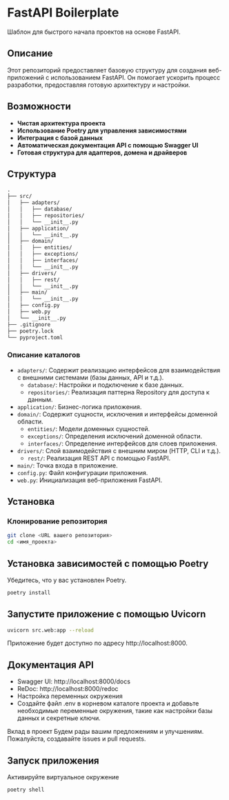 # FastAPI Boilerplate

Шаблон для быстрого начала проектов на основе FastAPI.

## Описание

Этот репозиторий предоставляет базовую структуру для создания веб-приложений с использованием FastAPI. Он помогает ускорить процесс разработки, предоставляя готовую архитектуру и настройки.

## Возможности

- **Чистая архитектура проекта**
- **Использование Poetry для управления зависимостями**
- **Интеграция с базой данных**
- **Автоматическая документация API с помощью Swagger UI**
- **Готовая структура для адаптеров, домена и драйверов**

## Структура
```markdown
.
├── src/
│   ├── adapters/
│   │   ├── database/
│   │   ├── repositories/
│   │   └── __init__.py
│   ├── application/
│   │   └── __init__.py
│   ├── domain/
│   │   ├── entities/
│   │   ├── exceptions/
│   │   ├── interfaces/
│   │   └── __init__.py
│   ├── drivers/
│   │   ├── rest/
│   │   └── __init__.py
│   ├── main/
│   │   └── __init__.py
│   ├── config.py
│   ├── web.py
│   └── __init__.py
├── .gitignore
├── poetry.lock
└── pyproject.toml
```

### Описание каталогов

- `adapters/`: Содержит реализацию интерфейсов для взаимодействия с внешними системами (базы данных, API и т.д.).
  - `database/`: Настройки и подключение к базе данных.
  - `repositories/`: Реализация паттерна Repository для доступа к данным.
- `application/`: Бизнес-логика приложения.
- `domain/`: Содержит сущности, исключения и интерфейсы доменной области.
  - `entities/`: Модели доменных сущностей.
  - `exceptions/`: Определения исключений доменной области.
  - `interfaces/`: Определение интерфейсов для слоев приложения.
- `drivers/`: Слой взаимодействия с внешним миром (HTTP, CLI и т.д.).
  - `rest/`: Реализация REST API с помощью FastAPI.
- `main/`: Точка входа в приложение.
- `config.py`: Файл конфигурации приложения.
- `web.py`: Инициализация веб-приложения FastAPI.

## Установка

### Клонирование репозитория

```bash
git clone <URL вашего репозитория>
cd <имя_проекта>
```

## Установка зависимостей с помощью Poetry
Убедитесь, что у вас установлен Poetry.

```bash
poetry install
```
## Запустите приложение с помощью Uvicorn
```bash
uvicorn src.web:app --reload
```
Приложение будет доступно по адресу http://localhost:8000.

## Документация API
* Swagger UI: http://localhost:8000/docs
* ReDoc: http://localhost:8000/redoc
* Настройка переменных окружения
* Создайте файл .env в корневом каталоге проекта и добавьте необходимые переменные окружения, такие как настройки базы данных и секретные ключи.

Вклад в проект
Будем рады вашим предложениям и улучшениям. Пожалуйста, создавайте issues и pull requests.

## Запуск приложения
Активируйте виртуальное окружение
```bash
poetry shell
```
